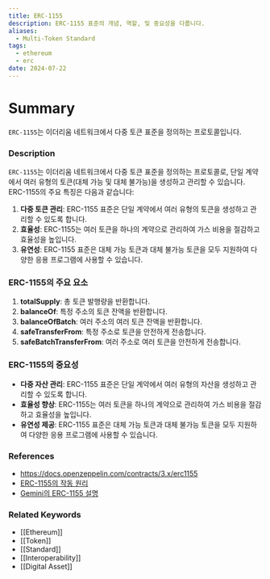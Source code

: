 ```yaml
---
title: ERC-1155
description: ERC-1155 표준의 개념, 역할, 및 중요성을 다룹니다.
aliases:
  - Multi-Token Standard
tags:
  - ethereum
  - erc
date: 2024-07-22
---
```


# Summary

`ERC-1155`는 이더리움 네트워크에서 다중 토큰 표준을 정의하는 프로토콜입니다.

### Description

`ERC-1155`는 이더리움 네트워크에서 다중 토큰 표준을 정의하는 프로토콜로, 단일 계약에서 여러 유형의 토큰(대체 가능 및 대체 불가능)을 생성하고 관리할 수 있습니다. ERC-1155의 주요 특징은 다음과 같습니다:

1. **다중 토큰 관리**: ERC-1155 표준은 단일 계약에서 여러 유형의 토큰을 생성하고 관리할 수 있도록 합니다.
2. **효율성**: ERC-1155는 여러 토큰을 하나의 계약으로 관리하여 가스 비용을 절감하고 효율성을 높입니다.
3. **유연성**: ERC-1155 표준은 대체 가능 토큰과 대체 불가능 토큰을 모두 지원하여 다양한 응용 프로그램에 사용할 수 있습니다.

### ERC-1155의 주요 요소

1. **totalSupply**: 총 토큰 발행량을 반환합니다.
2. **balanceOf**: 특정 주소의 토큰 잔액을 반환합니다.
3. **balanceOfBatch**: 여러 주소의 여러 토큰 잔액을 반환합니다.
4. **safeTransferFrom**: 특정 주소로 토큰을 안전하게 전송합니다.
5. **safeBatchTransferFrom**: 여러 주소로 여러 토큰을 안전하게 전송합니다.

### ERC-1155의 중요성

- **다중 자산 관리**: ERC-1155 표준은 단일 계약에서 여러 유형의 자산을 생성하고 관리할 수 있도록 합니다.
- **효율성 향상**: ERC-1155는 여러 토큰을 하나의 계약으로 관리하여 가스 비용을 절감하고 효율성을 높입니다.
- **유연성 제공**: ERC-1155 표준은 대체 가능 토큰과 대체 불가능 토큰을 모두 지원하여 다양한 응용 프로그램에 사용할 수 있습니다.

### References

- https://docs.openzeppelin.com/contracts/3.x/erc1155
- [ERC-1155의 작동 원리](https://ethereum.org/en/glossary/#erc-1155)
- [Gemini의 ERC-1155 설명](https://www.gemini.com/cryptopedia/search?query=erc-1155)

### Related Keywords

- [[Ethereum]]
- [[Token]]
- [[Standard]]
- [[Interoperability]]
- [[Digital Asset]]
